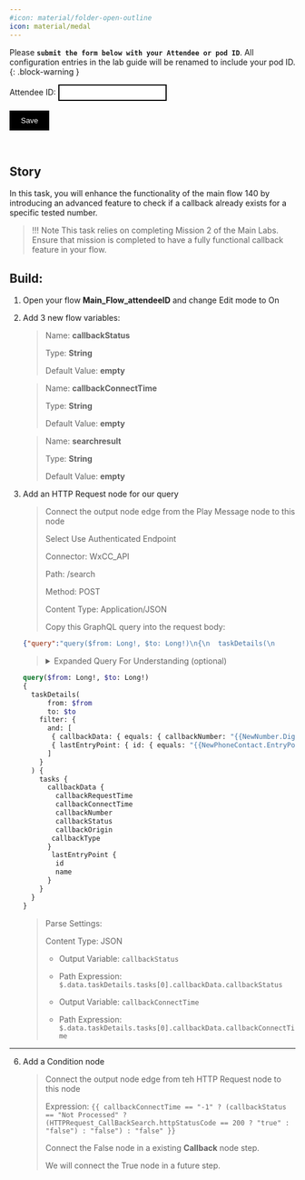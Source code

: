 ```yaml
---
#icon: material/folder-open-outline
icon: material/medal
---
```


<script>
 function update () {
    const form = document.forms['attendee-form'];
    if (form) {
      form.addEventListener('submit', function (event) {
        event.preventDefault();
        const inputs = Array.from(form.querySelectorAll('input'));
        const values = inputs.reduce((acc, input) => {
          acc[input.id + '_out'] = input.value;
          return acc;
        }, {});

        Object.entries(values).forEach(([id, value]) => {
          const elements = document.getElementsByClassName(id);
          Array.from(elements).forEach(element => {

            console.log(element.innerHTML);
            if(Number(element.innerHTML) > 99 ){
               console.log(`Got a 99+ attendee: ${element.innerHTML}`);
               element.innerHTML = value;
             }
            else{
               console.log(`Got a sub 99 attendee: ${element.innerHTML}`);
               if(element.innerHTML.includes('gmail.com'))
               {
                element.innerHTML = `0${value}`;
                }
               else{
                element.innerHTML = value;
               }
                }
          });
        });
        const attendeeIDInput = form.elements['attendeeID'];
       if (attendeeIDInput && attendeeIDInput.value !== 'Your_Attendee_ID') {
          localStorage.setItem('attendeeID', attendeeIDInput.value);
        }
      });
    }
  };
</script>
<style>
  /* Style for the button */
  button {
    background-color: black; /* Set the background color to black */
    color: white; /* Set the text color to white */
    border: none; /* Remove the border */
    padding: 10px 20px; /* Add some padding for better appearance */
    cursor: pointer; /* Show a pointer cursor on hover */
  }

   /* Style for the input element */
  input[type="text"] {
    border: 2px solid black; /* Set the border thickness to 2px */
    padding: 5px; /* Add some padding for better appearance */

</style>


 Please **`submit the form below with your Attendee or pod ID`**. All configuration entries in the lab guide will be renamed to include your pod ID.
{: .block-warning }

<script>
document.forms["attendee-form"][1].value = localStorage.getItem("attendeeID") || "Your Attendee ID" 
</script>
<form id="attendee-form">
  <label for="attendee">Attendee ID:</label>
  <input type="text" id="attendee" name="attendee" onChange="update()"><br>
<br>
  <button onclick="update()">Save</button>
</form>

<br/>

## Story 

In this task, you will enhance the functionality of the main flow 140 by introducing an advanced feature to check if a callback already exists for a specific tested number. 

> !!! Note
      This task relies on completing Mission 2 of the Main Labs. Ensure that mission is completed to have a fully functional callback feature in your flow.


## Build:

1. Open your flow **Main_Flow_<w class = "attendee_out">attendeeID</w>** and change Edit mode to On

2. Add 3 new flow variables: 

    > Name: **callbackStatus**
    >
    > Type: **String**
    >
    > Default Value: **empty**
    
    >
    > Name: **callbackConnectTime**
    >
    > Type: **String**
    >
    > Default Value: **empty**
    
    >
    > Name: **searchresult**
    >
    > Type: **String**
    >
    > Default Value: **empty**

5. Add an HTTP Request node for our query
    > Connect the output node edge from the Play Message node to this node
    >
    > Select Use Authenticated Endpoint
    >
    > Connector: WxCC_API
    > 
    > Path: /search
    > 
    > Method: POST
    > 
    > Content Type: Application/JSON
    >
    > Copy this GraphQL query into the request body:
    ```JSON
    {"query":"query($from: Long!, $to: Long!)\n{\n  taskDetails(\n      from: $from\n      to: $to\n    filter: {\n      and: [\n       { callbackData: { equals: { callbackNumber: \"{{NewNumber.DigitsEntered}}\" } } }\n       { lastEntryPoint: { id: { equals: \"{{NewPhoneContact.EntryPointId}}\" } } }\n      ]\n    }\n  ) {\n    tasks {\n      callbackData {\n        callbackRequestTime\n        callbackConnectTime\n        callbackNumber\n        callbackStatus\n        callbackOrigin\n        callbackType\n      }\n       lastEntryPoint {\n        id\n        name\n      }\n    }\n  }\n}","variables":{"from":"{{now() | epoch(inMillis=true) - 15000000}}","to":"{{now() | epoch(inMillis=true)}}"}}
    ```
    > <details><summary>Expanded Query For Understanding (optional)</summary>
    ```GraphQL
    query($from: Long!, $to: Long!)
    {
      taskDetails(
          from: $from
          to: $to
        filter: {
          and: [
           { callbackData: { equals: { callbackNumber: "{{NewNumber.DigitsEntered}}" } } }
           { lastEntryPoint: { id: { equals: "{{NewPhoneContact.EntryPointId}}" } } }
          ]
        }
      ) {
        tasks {
          callbackData {
            callbackRequestTime
            callbackConnectTime
            callbackNumber
            callbackStatus
            callbackOrigin
           callbackType
          }
           lastEntryPoint {
            id
            name
          }
        }
      }
    }
    ```
    </details>

    > Parse Settings:
    >
    > Content Type: JSON
    >
    > - Output Variable: `callbackStatus`
    > - Path Expression: <copy>`$.data.taskDetails.tasks[0].callbackData.callbackStatus`</copy>
    >
    > - Output Variable: `callbackConnectTime`
    > - Path Expression: <copy>`$.data.taskDetails.tasks[0].callbackData.callbackConnectTime`</copy>
    >
---

6. Add a Condition node

    > Connect the output node edge from teh HTTP Request node to this node
    > 
    > Expression: <copy>`{{ callbackConnectTime == "-1" ? (callbackStatus == "Not Processed" ? (HTTPRequest_CallBackSearch.httpStatusCode == 200 ? "true" : "false") : "false") : "false" }}`</copy>
    >
    > Connect the False node in a existing **Callback** node step.
    >
    > We will connect the True node in a future step.
    >